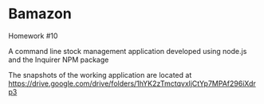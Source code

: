 # Bamazon
Homework #10

A command line stock management application developed using node.js and the Inquirer NPM package

The snapshots of the working application are located at https://drive.google.com/drive/folders/1hYK2zTmctqvxljCtYp7MPAf296iXdrp3

